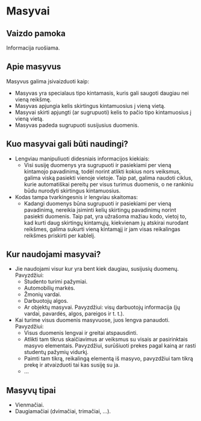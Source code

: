 # Masyvai

## Vaizdo pamoka

Informacija ruošiama.

## Apie masyvus

Masyvus galima įsivaizduoti kaip:
- Masyvas yra specialaus tipo kintamasis, kuris gali saugoti daugiau nei vieną reikšmę.
- Masyvas apjungia kelis skirtingus kintamuosius į vieną vietą.
- Masyvai skirti apjungti (ar sugrupuoti) kelis to pačio tipo kintamuosius į vieną vietą.
- Masyvas padeda sugrupuoti susijusius duomenis.

## Kuo masyvai gali būti naudingi?

- Lengviau manipuliuoti didesniais informacijos kiekiais:
  - Visi susiję duomenys yra sugrupuoti ir pasiekiami per vieną kintamojo pavadinimą, todėl norint atlikti kokius nors veiksmus, galima viską pasiekti vienoje vietoje. Taip pat, galima naudoti ciklus, kurie automatiškai pereitų per visus turimus duomenis, o ne rankiniu būdu nurodyti skirtingus kintamuosius.
- Kodas tampa tvarkingesnis ir lengviau skaitomas:
  - Kadangi duomenys būna sugrupuoti ir pasiekiami per vieną pavadinimą, nereikia įsiminti kelių skirtingų pavadinimų norint pasiekti duomenis. Taip pat, yra užrašoma mažiau kodo, vietoj to, kad kurti daug skirtingų kintamųjų, kiekvienam jų atskirai nurodant reikšmes, galima sukurti vieną kintamąjį ir jam visas reikalingas reikšmes priskirti per kablelį.

## Kur naudojami masyvai?

- Jie naudojami visur kur yra bent kiek daugiau, susijusių duomenų. Pavyzdžiui:
  - Studento turimi pažymiai.
  - Automobilių markės.
  - Žmonių vardai.
  - Darbuotojų algos.
  - Ar objektų masyvai. Pavyzdžiui: visų darbuotojų informacija (jų vardai, pavardės, algos, pareigos ir t. t.).
- Kai turime visus duomenis masyvuose, juos lengva panaudoti. Pavyzdžiui:
  - Visus duomenis lengvai ir greitai atspausdinti.
  - Atlikti tam tikrus skaičiavimus ar veiksmus su visais ar pasirinktais masyvo elementais. Pavyzdžiui, surūšiuoti prekes pagal kainą ar rasti studentų pažymių vidurkį.
  - Paimti tam tikrą, reikalingą elementą iš masyvo, pavyzdžiui tam tikrą prekę ir atvaizduoti tai kas susiję su ja.
  - ...

## Masyvų tipai

- Vienmačiai.
- Daugiamačiai (dvimačiai, trimačiai, ...).
